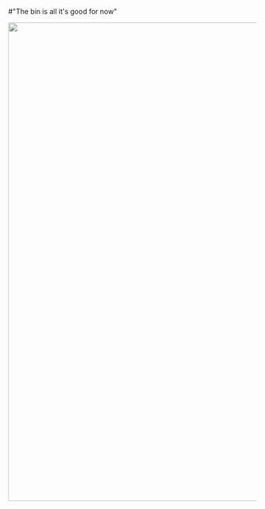 #"The bin is all it's good for now"

<a href="https://s3-eu-west-1.amazonaws.com/conoroneill.net/wp-content/uploads/2012/03/IMAG0175b.jpg"><img class="alignnone size-full wp-image-624" title="IMAG0175b" src="https://s3-eu-west-1.amazonaws.com/conoroneill.net/wp-content/uploads/2012/03/IMAG0175b.jpg" alt="" width="700" height="969" /></a>